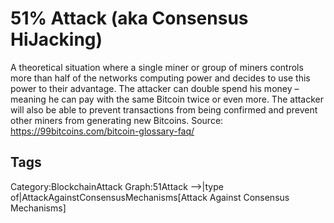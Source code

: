 # 51% Attack (aka Consensus HiJacking)

A theoretical situation where a single miner or group of miners controls
more than half of the networks computing power and decides to use this
power to their advantage. The attacker can double spend his money –
meaning he can pay with the same Bitcoin twice or even more. The attacker
will also be able to prevent transactions from being confirmed and prevent
other miners from generating new Bitcoins.
Source: https://99bitcoins.com/bitcoin-glossary-faq/

## Tags

Category:BlockchainAttack
Graph:51Attack -->|type of|AttackAgainstConsensusMechanisms[Attack Against Consensus Mechanisms]

